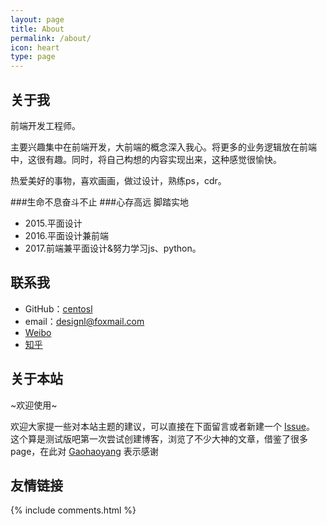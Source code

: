 ```yaml
---
layout: page
title: About
permalink: /about/
icon: heart
type: page
---
```


<!-- * content
{:toc}
 -->
## 关于我

<!-- <iframe src="https://githubbadge.appspot.com/gaohaoyang?s=1" style="border: 0;height: 142px;width: 200px;overflow: hidden;" frameBorder="0"></iframe> -->

前端开发工程师。

主要兴趣集中在前端开发，大前端的概念深入我心。将更多的业务逻辑放在前端中，这很有趣。同时，将自己构想的内容实现出来，这种感觉很愉快。

热爱美好的事物，喜欢画画，做过设计，熟练ps，cdr。

###生命不息奋斗不止
###心存高远  脚踏实地
* 2015.平面设计
* 2016.平面设计兼前端
* 2017.前端兼平面设计&努力学习js、python。

## 联系我

* GitHub：[centosl](https://github.com/centosl)
* email：designl@foxmail.com
* [Weibo](https://weibo.com/5824704588/)
* [知乎](https://www.zhihu.com/people/centosl)

## 关于本站

~欢迎使用~

欢迎大家提一些对本站主题的建议，可以直接在下面留言或者新建一个 [Issue](https://github.com/centosl/centosl.github.io/issues)。
这个算是测试版吧第一次尝试创建博客，浏览了不少大神的文章，借鉴了很多page，在此对 [Gaohaoyang](https://github.com/Gaohaoyang)
表示感谢


## 友情链接
<!-- 
[羡辙杂俎](http://zhangwenli.com/blog) \| [Anotherhome](https://www.anotherhome.net) \| [Reverland](http://reverland.org/) \| [ZhiLi](http://lizhipower.github.io/) \| [Simmer](http://simmer-jun.github.io/) \| [awthink](http://awthink.net/) \| [Aralic](http://aralic.github.io/) \| [zchen9](http://www.chen9.info/) \| [wuhuaji](http://wuhuaji.me/) \| [lisheng](http://www.lishengcn.cn/) \| [薛彬XueBin](http://axuebin.com/blog/) \| [TBOOX](http://www.tboox.org/cn/) \|  [Ling](http://linglinyp.com/)
 -->
<!-- ## Comments -->

{% include comments.html %}
